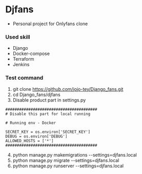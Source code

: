 # Djfans

- Personal project for Onlyfans clone

### Used skill
- Django
- Docker-compose
- Terraform 
- Jenkins



### Test command

1. git clone https://github.com/jojo-tey/Django_fans.git
2. cd Django_fans/djfans
3. Disable product part in settings.py 
```
########################################
# Disable this part for local running

# Running env - Docker

SECRET_KEY = os.environ['SECRET_KEY']
DEBUG = os.environ['DEBUG']
ALLOWED_HOSTS = ['*']
########################################
```
4. python manage.py makemigrations --settings=djfans.local
5. python manage.py migrate --settings=djfans.local
6. python manage.py runserver --settings=djfans.local


